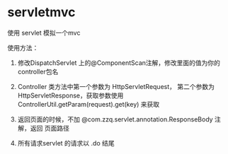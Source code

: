 # servletmvc
 使用 servlet 模拟一个mvc


使用方法：

1. 修改DispatchServlet 上的@ComponentScan注解，修改里面的值为你的controller包名

2. Controller 类方法中第一个参数为 HttpServletRequest， 第二个参数为 HttpServletResponse，获取参数使用 ControllerUtil.getParam(request).get(key) 来获取

3. 返回页面的时候，不加 @com.zzq.servlet.annotation.ResponseBody 注解，返回 页面路径

4. 所有请求servlet 的请求以 .do 结尾